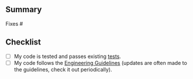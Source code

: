 ## Summary

<!-- Please reference the issue(s) this PR fixes, if one exists. For significant changes, opening an issue first for discussion is usually preferable. -->

Fixes #

## Checklist

-   [ ] My code is tested and passes existing [tests](https://github.com/ampproject/amp-wp/wiki/Engineering-Guidelines#tests).
-   [ ] My code follows the [Engineering Guidelines](https://github.com/ampproject/amp-wp/wiki/Engineering-Guidelines) (updates are often made to the guidelines, check it out periodically).
